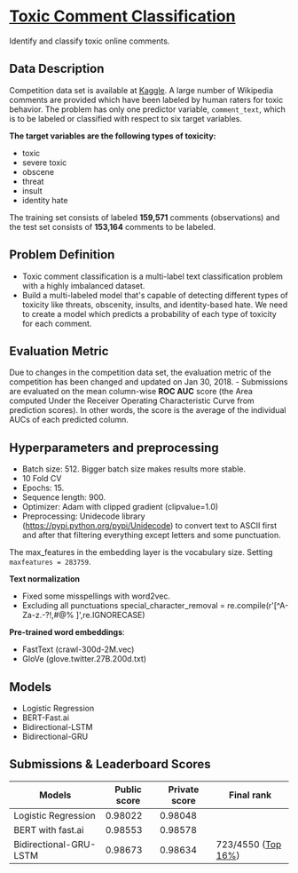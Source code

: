 # [Toxic Comment Classification](https://www.kaggle.com/c/jigsaw-toxic-comment-classification-challenge)
Identify and classify toxic online comments.

## Data Description

Competition data set is available at [Kaggle](https://www.kaggle.com/c/jigsaw-toxic-comment-classification-challenge). A large number of Wikipedia comments are provided which have been labeled by human raters for toxic behavior.  The problem has only one predictor variable, `comment_text`, which is to be labeled or classified with respect to six target variables.

**The target variables are the following types of toxicity:**
- toxic
- severe toxic
- obscene
- threat
- insult
- identity hate

The training set consists of labeled **159,571** comments (observations) and the test set consists of **153,164** comments to be labeled.

## Problem Definition
- Toxic comment classification is a multi-label text classification problem with a highly imbalanced dataset.
- Build a multi-labeled model that's capable of detecting different types of toxicity like threats, obscenity, insults, and identity-based hate. We need to create a model which predicts a probability of each type of toxicity for each comment.


## Evaluation Metric
Due to changes in the competition data set, the evaluation metric of the competition has been changed and updated on Jan 30, 2018.      -  Submissions are evaluated on the mean column-wise **ROC AUC** score (the Area computed Under the Receiver Operating Characteristic Curve from prediction scores). In other words, the score is the average of the individual AUCs of each predicted column.

## Hyperparameters and preprocessing
- Batch size: 512. Bigger batch size makes results more stable.
- 10 Fold CV
- Epochs: 15.
- Sequence length: 900.
- Optimizer: Adam with clipped gradient (clipvalue=1.0)
- Preprocessing: Unidecode library (https://pypi.python.org/pypi/Unidecode) to convert text to ASCII first and after that filtering everything except letters and some punctuation.

The max_features in the embedding layer is the vocabulary size. Setting `maxfeatures = 283759`.


**Text normalization**
- Fixed some misspellings with word2vec.
- Excluding all punctuations special_character_removal = re.compile(r'[^A-Za-z\.\-\?\!\,\#\@\% ]',re.IGNORECASE)

**Pre-trained word embeddings**:
- FastText (crawl-300d-2M.vec)
- GloVe (glove.twitter.27B.200d.txt)

## Models
- Logistic Regression
- BERT-Fast.ai
- Bidirectional-LSTM
- Bidirectional-GRU

## Submissions & Leaderboard Scores

|Models |Public score|Private score|Final rank| 
|------|--------|--------|---|
|Logistic Regression |0.98022 |0.98048|   |
|BERT with fast.ai |0.98553 |0.98578 |   |
|Bidirectional-GRU-LSTM  | 0.98673 |0.98634 |723/4550 ([Top 16%](https://www.kaggle.com/shielaj/competitions)) |


